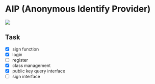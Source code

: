 # AIP (Anonymous Identify Provider)

![](https://flat.badgen.net/circleci/github/SecureCats/AIP_BackEnd?icon=circleci)

## Task
* [x] sign function
* [x] login
* [ ] register
* [x] class management
* [x] public key query interface 
* [ ] sign interface
